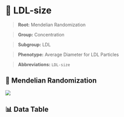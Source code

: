 # 🧪 LDL-size

> **Root:** Mendelian Randomization

> **Group:** Concentration  

> **Subgroup:** LDL

> **Phenotype:** Average Diameter for LDL Particles  

> **Abbreviations:** `LDL-size`

## 🧬 Mendelian Randomization  

<img src="/MR/Figures/Inverse/LDLhengxiansize.png"/>


## 📊 Data Table


<CsvTableMRI src="/MR/Data/Inverse/LDLhengxiansize.csv"/>
